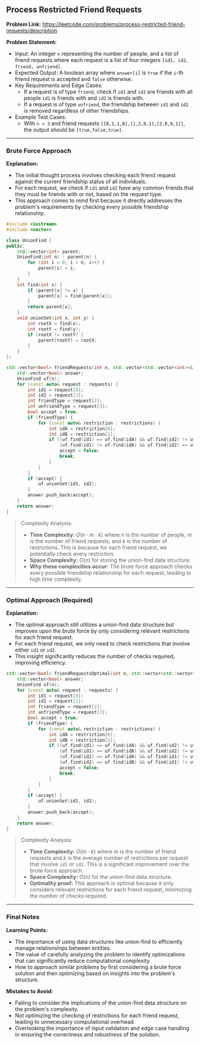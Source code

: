 ## Process Restricted Friend Requests
**Problem Link:** https://leetcode.com/problems/process-restricted-friend-requests/description

**Problem Statement:**
- Input: An integer `n` representing the number of people, and a list of friend requests where each request is a list of four integers `[id1, id2, friend, unfriend]`.
- Expected Output: A boolean array where `answer[i]` is `true` if the `i`-th friend request is accepted and `false` otherwise.
- Key Requirements and Edge Cases:
  - If a request is of type `friend`, check if `id1` and `id2` are friends with all people `id1` is friends with and `id2` is friends with.
  - If a request is of type `unfriend`, the friendship between `id1` and `id2` is removed regardless of other friendships.
- Example Test Cases:
  - With `n = 3` and friend requests `[[0,1,1,0],[1,2,0,1],[2,0,0,1]]`, the output should be `[true,false,true]`.

---

### Brute Force Approach
**Explanation:**
- The initial thought process involves checking each friend request against the current friendship status of all individuals.
- For each request, we check if `id1` and `id2` have any common friends that they must be friends with or not, based on the request type.
- This approach comes to mind first because it directly addresses the problem's requirements by checking every possible friendship relationship.

```cpp
#include <iostream>
#include <vector>

class UnionFind {
public:
    std::vector<int> parent;
    UnionFind(int n) : parent(n) {
        for (int i = 0; i < n; i++) {
            parent[i] = i;
        }
    }
    int find(int x) {
        if (parent[x] != x) {
            parent[x] = find(parent[x]);
        }
        return parent[x];
    }
    void unionSet(int x, int y) {
        int rootX = find(x);
        int rootY = find(y);
        if (rootX != rootY) {
            parent[rootY] = rootX;
        }
    }
};

std::vector<bool> friendRequests(int n, std::vector<std::vector<int>>& restrictions, std::vector<std::vector<int>>& requests) {
    std::vector<bool> answer;
    UnionFind uf(n);
    for (const auto& request : requests) {
        int id1 = request[0];
        int id2 = request[1];
        int friendType = request[2];
        int unfriendType = request[3];
        bool accept = true;
        if (friendType) {
            for (const auto& restriction : restrictions) {
                int idA = restriction[0];
                int idB = restriction[1];
                if ((uf.find(id1) == uf.find(idA) && uf.find(id2) != uf.find(idB)) ||
                    (uf.find(id1) != uf.find(idA) && uf.find(id2) == uf.find(idB))) {
                    accept = false;
                    break;
                }
            }
        }
        if (accept) {
            uf.unionSet(id1, id2);
        }
        answer.push_back(accept);
    }
    return answer;
}
```

> Complexity Analysis:
> - **Time Complexity:** $O(n \cdot m \cdot k)$ where $n$ is the number of people, $m$ is the number of friend requests, and $k$ is the number of restrictions. This is because for each friend request, we potentially check every restriction.
> - **Space Complexity:** $O(n)$ for storing the union-find data structure.
> - **Why these complexities occur:** The brute force approach checks every possible friendship relationship for each request, leading to high time complexity.

---

### Optimal Approach (Required)
**Explanation:**
- The optimal approach still utilizes a union-find data structure but improves upon the brute force by only considering relevant restrictions for each friend request.
- For each friend request, we only need to check restrictions that involve either `id1` or `id2`.
- This insight significantly reduces the number of checks required, improving efficiency.

```cpp
std::vector<bool> friendRequestsOptimal(int n, std::vector<std::vector<int>>& restrictions, std::vector<std::vector<int>>& requests) {
    std::vector<bool> answer;
    UnionFind uf(n);
    for (const auto& request : requests) {
        int id1 = request[0];
        int id2 = request[1];
        int friendType = request[2];
        int unfriendType = request[3];
        bool accept = true;
        if (friendType) {
            for (const auto& restriction : restrictions) {
                int idA = restriction[0];
                int idB = restriction[1];
                if ((uf.find(id1) == uf.find(idA) && uf.find(id2) != uf.find(idB)) ||
                    (uf.find(id1) == uf.find(idB) && uf.find(id2) != uf.find(idA)) ||
                    (uf.find(id2) == uf.find(idA) && uf.find(id1) != uf.find(idB)) ||
                    (uf.find(id2) == uf.find(idB) && uf.find(id1) != uf.find(idA))) {
                    accept = false;
                    break;
                }
            }
        }
        if (accept) {
            uf.unionSet(id1, id2);
        }
        answer.push_back(accept);
    }
    return answer;
}
```

> Complexity Analysis:
> - **Time Complexity:** $O(m \cdot k)$ where $m$ is the number of friend requests and $k$ is the average number of restrictions per request that involve `id1` or `id2`. This is a significant improvement over the brute force approach.
> - **Space Complexity:** $O(n)$ for the union-find data structure.
> - **Optimality proof:** This approach is optimal because it only considers relevant restrictions for each friend request, minimizing the number of checks required.

---

### Final Notes

**Learning Points:**
- The importance of using data structures like union-find to efficiently manage relationships between entities.
- The value of carefully analyzing the problem to identify optimizations that can significantly reduce computational complexity.
- How to approach similar problems by first considering a brute force solution and then optimizing based on insights into the problem's structure.

**Mistakes to Avoid:**
- Failing to consider the implications of the union-find data structure on the problem's complexity.
- Not optimizing the checking of restrictions for each friend request, leading to unnecessary computational overhead.
- Overlooking the importance of input validation and edge case handling in ensuring the correctness and robustness of the solution.